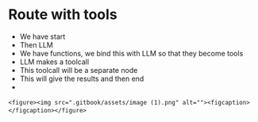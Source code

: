 # Route with tools

* We have start
* Then LLM
* We have functions, we bind this with LLM so that they become tools
* LLM makes a toolcall
* This toolcall will be a separate node
* This will give the results and then end
*

    <figure><img src=".gitbook/assets/image (1).png" alt=""><figcaption></figcaption></figure>

